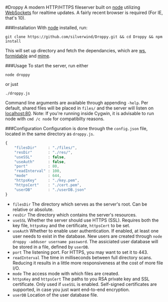 #Droppy
A modern HTTP/HTTPS fileserver built on [node](http://nodejs.org/) utilizing [WebSockets](https://en.wikipedia.org/wiki/WebSocket) for realtime updates. A fairly recent browser is required (For IE, that's 10).

###Installation
With [node](http://nodejs.org/) installed, run:
````
git clone https://github.com/silverwind/Droppy.git && cd Droppy && npm install
````
This will set up directory and fetch the dependancies, which are [ws](https://github.com/einaros/ws/), [formidable](https://github.com/felixge/node-formidable) and [mime](https://github.com/broofa/node-mime).

###Usage
To start the server, run either
````
node droppy
````
or just
````
./droppy.js
````

Command line arguments are available through appending `-help`. Per default, shared files will be placed in `files/` and the server will listen on [localhost:80](http://localhost/). Note: If you're running inside Cygwin, it is advisable to run node with `cmd /c node` for compatibilty reasons.

###Configuration
Configuration is done through  the `config.json` file, located in the same directory as `droppy.js`.
````javascript
{
    "filesDir"     : "./files/",
    "resDir"       : "./res/",
    "useSSL"       : false,
    "useAuth"      : false,
    "port"         : 80,
    "readInterval" : 100,
    "mode"         : 644,
    "httpsKey"     : "./key.pem",
    "httpsCert"    : "./cert.pem",
    "userDB"       : "./userDB.json"
}

````

- `filesDir` The directory which serves as the server's root. Can be relative or absolute.
- `resDir` The directory which contains the server's resources.
- `useSSL` Whether the server should use HTTPS (SSL). Requires both the key file, `httpsKey` and the certificate, `httpsCert` to be set.
- `useAuth` Whether to enable user authentication. If enabled, at least one user needs to exist in the database. New users are created through `node droppy -adduser username password`. The assiciated user database will be stored in a file, defined by `userDB`.
- `port` The listening port. For HTTPS, you may want to set it to 443.
- `readInterval` The time in milliseconds between full directory scans. Reducing it results in a little more responsiveness at the cost of more file I/O.
- `mode` The access mode with which files are created.
- `httpsKey` and `httpsCert` The paths to you RSA private key and SSL certificate. Only used if `useSSL` is enabled. Self-signed certificates are supported, in case you just want end-to-end encryption.
- `userDB` Location of the user database file.
